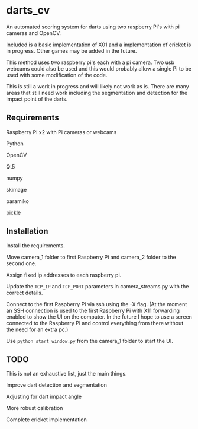 # darts_cv

An automated scoring system for darts using two raspberry Pi's with pi cameras and OpenCV.

Included is a basic implementation of X01 and a implementation of cricket is in progress. Other games may be added in the future. 

This method uses two raspberry pi's each with a pi camera. Two usb webcams could also be used and this would probably allow a single Pi to be used with some modification of the code.

This is still a work in progress and will likely not work as is.
There are many areas that still need work including the segmentation and detection for the impact point of the darts.


## Requirements

Raspberry Pi x2 with Pi cameras or webcams 

Python

OpenCV

Qt5

numpy

skimage

paramiko

pickle

## Installation

Install the requirements.

Move camera_1 folder to first Raspberry Pi and camera_2 folder to the second one.

Assign fixed ip addresses to each raspberry pi.

Update the `TCP_IP` and `TCP_PORT` parameters in camera_streams.py with the correct details.

Connect to the first Raspberry Pi via ssh using the -X flag.
(At the moment an SSH connection is used to the first Raspberry Pi with X11 forwarding enabled to show the UI on the computer. In the future I hope to use a screen connected to the Raspberry Pi and control everything from there without the need for an extra pc.)

Use `python start_window.py` from the camera_1 folder to start the UI.


## TODO

This is not an exhaustive list, just the main things.

Improve dart detection and segmentation

Adjusting for dart impact angle

More robust calibration

Complete cricket implementation



 
 
